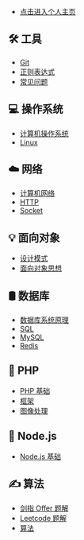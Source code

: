 - [点击进入个人主页](https://adomikao.com)<br/>

## 🛠️ 工具

- [Git](mark/Git.md) </br>
- [正则表达式](mark/正则表达式.md) </br>
- [常见问题](mark/常见问题.md) </br>


## 💻 操作系统

- [计算机操作系统](mark/计算机操作系统.md) </br>
- [Linux](mark/Linux.md)

## ☁️ 网络

- [计算机网络](mark/计算机网络.md) </br>
- [HTTP](mark/HTTP.md) </br>
- [Socket](mark/Socket.md)




## 💡 面向对象

- [设计模式](mark/设计模式.md) </br>
- [面向对象思想](mark/面向对象思想.md)

## 🛢️ 数据库

- [数据库系统原理](mark/数据库系统原理.md) </br>
- [SQL](mark/SQL.md) </br>
- [MySQL](mark/MySQL.md) </br>
- [Redis](mark/Redis.md)

## 🐘 PHP

- [PHP 基础](mark/PHP%20基础.md) </br>
- [框架](mark/框架.md) </br>
- [图像处理](mark/图像处理.md) </br>

## 🎄 Node.js
- [Node.js 基础](mark/Node.js%20基础.md) </br>



##  ✍️ 算法

- [剑指 Offer 题解](mark/剑指%20offer%20题解.md) </br>
- [Leetcode 题解](mark/Leetcode%20题解) </br>
- [算法](mark/算法.md)
